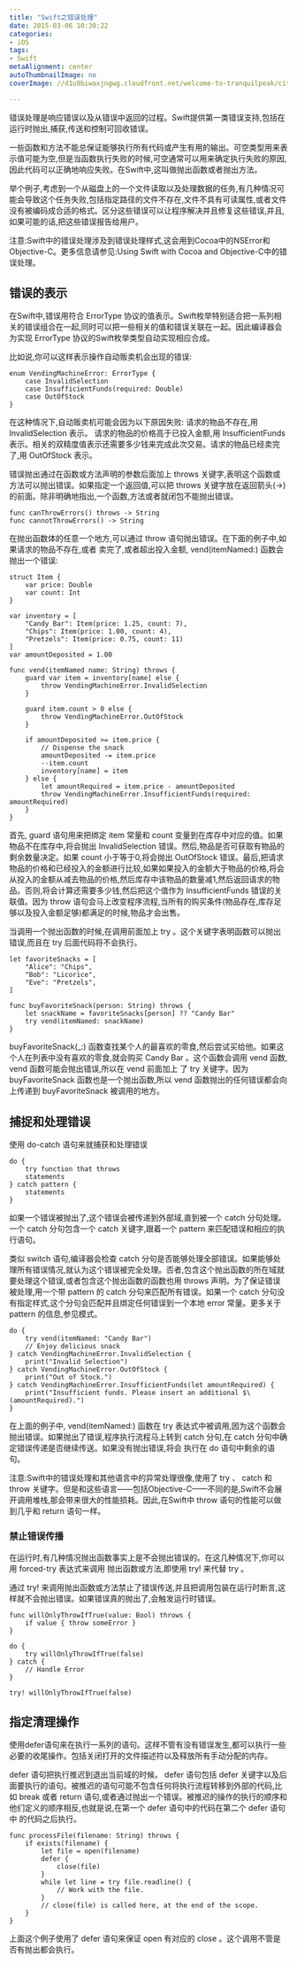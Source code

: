 ```yaml
---
title: "Swift之错误处理"
date: 2015-03-06 10:30:22
categories: 
- iOS
tags: 
- Swift
metaAlignment: center
autoThumbnailImage: no
coverImage: //d1u9biwaxjngwg.cloudfront.net/welcome-to-tranquilpeak/city.jpg

---
```


错误处理是响应错误以及从错误中返回的过程。Swift提供第一类错误支持,包括在运行时抛出,捕获,传送和控制可回收错误。
<!--more-->

一些函数和方法不能总保证能够执行所有代码或产生有用的输出。可空类型用来表示值可能为空,但是当函数执行失败的时候,可空通常可以用来确定执行失败的原因,因此代码可以正确地响应失败。在Swift中,这叫做抛出函数或者抛出方法。

举个例子,考虑到一个从磁盘上的一个文件读取以及处理数据的任务,有几种情况可能会导致这个任务失败,包括指定路径的文件不存在,文件不具有可读属性,或者文件没有被编码成合适的格式。区分这些错误可以让程序解决并且修复这些错误,并且,如果可能的话,把这些错误报告给用户。

注意:Swift中的错误处理涉及到错误处理样式,这会用到Cocoa中的NSError和Objective-C。更多信息请参见:Using Swift with Cocoa and Objective-C中的错误处理。

## 错误的表示

在Swift中,错误用符合 ErrorType 协议的值表示。Swift枚举特别适合把一系列相关的错误组合在一起,同时可以把一些相关的值和错误关联在一起。因此编译器会为实现 ErrorType 协议的Swift枚举类型自动实现相应合成。

比如说,你可以这样表示操作自动贩卖机会出现的错误:

	enum VendingMachineError: ErrorType { 
		case InvalidSelection
		case InsufficientFunds(required: Double) 
		case OutOfStock
	}

在这种情况下,自动贩卖机可能会因为以下原因失败: 请求的物品不存在,用 InvalidSelection 表示。 请求的物品的价格高于已投入金额,用 InsufficientFunds 表示。相关的双精度值表示还需要多少钱来完成此次交易。请求的物品已经卖完了,用 OutOfStock 表示。

错误抛出通过在函数或方法声明的参数后面加上 throws 关键字,表明这个函数或方法可以抛出错误。如果指定一个返回值,可以把 throws 关键字放在返回箭头(->)的前面。除非明确地指出,一个函数,方法或者就闭包不能抛出错误。

	func canThrowErrors() throws -> String
	func cannotThrowErrors() -> String

在抛出函数体的任意一个地方,可以通过 throw 语句抛出错误。在下面的例子中,如果请求的物品不存在,或者 卖完了,或者超出投入金额, vend(itemNamed:) 函数会抛出一个错误:

	struct Item {
		var price: Double 
		var count: Int
	}

	var inventory = [
		"Candy Bar": Item(price: 1.25, count: 7), 
		"Chips": Item(price: 1.00, count: 4), 
		"Pretzels": Item(price: 0.75, count: 11)
	]
	var amountDeposited = 1.00

	func vend(itemNamed name: String) throws { 
		guard var item = inventory[name] else {
			throw VendingMachineError.InvalidSelection 
		}

		guard item.count > 0 else {
			throw VendingMachineError.OutOfStock
		}

		if amountDeposited >= item.price { 
			// Dispense the snack 
			amountDeposited -= item.price 
			--item.count
			inventory[name] = item 
		} else {
			let amountRequired = item.price - amountDeposited 
			throw VendingMachineError.InsufficientFunds(required: amountRequired)
		} 
	}

 首先, guard 语句用来把绑定 item 常量和 count 变量到在库存中对应的值。如果物品不在库存中,将会抛出 InvalidSelection 错误。然后,物品是否可获取有物品的剩余数量决定。如果 count 小于等于0,将会抛出 OutOfStock 错误。最后,把请求物品的价格和已经投入的金额进行比较,如果如果投入的金额大于物品的价格,将会从投入的金额从减去物品的价格,然后库存中该物品的数量减1,然后返回请求的物品。否则,将会计算还需要多少钱,然后把这个值作为 InsufficientFunds 错误的关联值。因为 throw 语句会马上改变程序流程,当所有的购买条件(物品存在,库存足够以及投入金额足够)都满足的时候,物品才会出售。

 当调用一个抛出函数的时候,在调用前面加上 try 。这个关键字表明函数可以抛出错误,而且在 try 后面代码将不会执行。

 	let favoriteSnacks = [ 
 		"Alice": "Chips", 
 		"Bob": "Licorice", 
 		"Eve": "Pretzels",
	]

	func buyFavoriteSnack(person: String) throws {
		let snackName = favoriteSnacks[person] ?? "Candy Bar"
		try vend(itemNamed: snackName) 
	}

buyFavoriteSnack(_:) 函数查找某个人的最喜欢的零食,然后尝试买给他。如果这个人在列表中没有喜欢的零食,就会购买 Candy Bar 。这个函数会调用 vend 函数, vend 函数可能会抛出错误,所以在 vend 前面加上 了 try 关键字。因为 buyFavoriteSnack 函数也是一个抛出函数,所以 vend 函数抛出的任何错误都会向上传递到 buyFavoriteSnack 被调用的地方。

## 捕捉和处理错误

使用 do-catch 语句来就捕获和处理错误

	do {
		try function that throws 
		statements
	} catch pattern { 
		statements
	}

如果一个错误被抛出了,这个错误会被传递到外部域,直到被一个 catch 分句处理。一个 catch 分句包含一个 catch 关键字,跟着一个 pattern 来匹配错误和相应的执行语句。

类似 switch 语句,编译器会检查 catch 分句是否能够处理全部错误。如果能够处理所有错误情况,就认为这个错误被完全处理。否者,包含这个抛出函数的所在域就要处理这个错误,或者包含这个抛出函数的函数也用 throws 声明。为了保证错误被处理,用一个带 pattern 的 catch 分句来匹配所有错误。如果一个 catch 分句没有指定样式,这个分句会匹配并且绑定任何错误到一个本地 error 常量。更多关于 pattern 的信息,参见模式。

	do {
		try vend(itemNamed: "Candy Bar") 
		// Enjoy delicious snack
	} catch VendingMachineError.InvalidSelection { 
		print("Invalid Selection")
	} catch VendingMachineError.OutOfStock { 
		print("Out of Stock.")
	} catch VendingMachineError.InsufficientFunds(let amountRequired) {
		print("Insufficient funds. Please insert an additional $\(amountRequired).")
	}

在上面的例子中, vend(itemNamed:) 函数在 try 表达式中被调用,因为这个函数会抛出错误。如果抛出了错误,程序执行流程马上转到 catch 分句,在 catch 分句中确定错误传递是否继续传送。如果没有抛出错误,将会 执行在 do 语句中剩余的语句。

注意:Swift中的错误处理和其他语言中的异常处理很像,使用了 try 、 catch 和 throw 关键字。但是和这些语言——包括Objective-C——不同的是,Swift不会展开调用堆栈,那会带来很大的性能损耗。因此,在Swift中 throw 语句的性能可以做到几乎和 return 语句一样。

### 禁止错误传播

在运行时,有几种情况抛出函数事实上是不会抛出错误的。在这几种情况下,你可以用 forced-try 表达式来调用 抛出函数或方法,即使用 try! 来代替 try 。

通过 try! 来调用抛出函数或方法禁止了错误传送,并且把调用包装在运行时断言,这样就不会抛出错误。如果错误真的抛出了,会触发运行时错误。

	func willOnlyThrowIfTrue(value: Bool) throws { 
		if value { throw someError }
	}

	do {
		try willOnlyThrowIfTrue(false)
	} catch {
		// Handle Error
	}

	try! willOnlyThrowIfTrue(false)

## 指定清理操作

使用defer语句来在执行一系列的语句。这样不管有没有错误发生,都可以执行一些必要的收尾操作。包括关闭打开的文件描述符以及释放所有手动分配的内存。

defer 语句把执行推迟到退出当前域的时候。 defer 语句包括 defer 关键字以及后面要执行的语句。被推迟的语句可能不包含任何将执行流程转移到外部的代码,比如 break 或者 return 语句,或者通过抛出一个错误。被推迟的操作的执行的顺序和他们定义的顺序相反,也就是说,在第一个 defer 语句中的代码在第二个 defer 语句中 的代码之后执行。

	func processFile(filename: String) throws { 
		if exists(filename) {
			let file = open(filename) 
			defer {
				close(file) 
			}
			while let line = try file.readline() { 
				// Work with the file.
			}
			// close(file) is called here, at the end of the scope. 
		}
	}

上面这个例子使用了 defer 语句来保证 open 有对应的 close 。这个调用不管是否有抛出都会执行。
